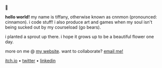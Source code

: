 🌱

__hello world!__ my name is tiffany, otherwise known as cnnmon (pronounced: cinnamon). i code stuff! i also produce art and games when my soul isn't being sucked out by my courseload (go bears).

i planted a sprout up there. i hope it grows up to be a beautiful flower one day.

more on me @ [my website](https://tiffanywang.me/). want to collaborate? [email me!](mailto:tiffanywang@berkeley.edu)

[itch.io](https://cnnmon.itch.io/) • [twitter](https://twitter.com/cnnmonsugar) • [linkedin](https://www.linkedin.com/in/wtiffany/)
